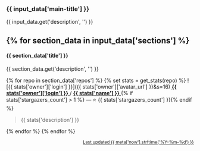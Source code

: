 ### {{ input_data['main-title'] }}

{{ input_data.get('description', '') }}

{% for section_data in input_data['sections'] %}
---

#### {{ section_data['title'] }}

{{ section_data.get('description', '') }}

{% for repo in section_data['repos'] %}
{% set stats = get_stats(repo) %}
![{{ stats['owner']['login'] }}]({{ stats['owner']['avatar_url'] }}&s=16)
<a href="{{ stats['owner']['url'] }}">
<b>{{ stats['owner']['login'] }}</b>
</a>
/
<a href="{{ stats['html_url'] }}">
<b>{{ stats['name'] }}</b>
</a>
{% if stats['stargazers_count'] > 1 %} — :star: {{ stats['stargazers_count'] }}{% endif %}

> {{ stats['description'] }}

{% endfor %}
{% endfor %}

<p align="right">
<sub>
<a href="{{ meta['self_url'] }}">Last updated {{ meta['now'].strftime('%Y-%m-%d') }}</a>
</sub>
</p>